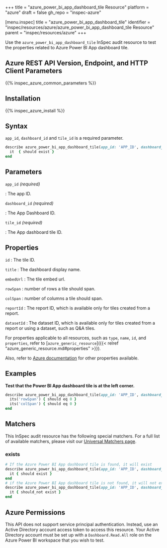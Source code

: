 +++
title = "azure_power_bi_app_dashboard_tile Resource"
platform = "azure"
draft = false
gh_repo = "inspec-azure"

[menu.inspec]
title = "azure_power_bi_app_dashboard_tile"
identifier = "inspec/resources/azure/azure_power_bi_app_dashboard_tile Resource"
parent = "inspec/resources/azure"
+++

Use the `azure_power_bi_app_dashboard_tile` InSpec audit resource to test the properties related to Azure Power BI App dashboard tile.

## Azure REST API Version, Endpoint, and HTTP Client Parameters

{{% inspec_azure_common_parameters %}}

## Installation

{{% inspec_azure_install %}}

## Syntax

`app_id`, `dashboard_id` and `tile_id` is a required parameter.

```ruby
describe azure_power_bi_app_dashboard_tile(app_id: 'APP_ID', dashboard_id: 'DASHBOARD_ID', tile_id: 'TILE_ID') do
  it  { should exist }
end
```

## Parameters

`app_id` _(required)_

: The app ID.

`dashboard_id` _(required)_

: The App Dashboard ID.

`tile_id` _(required)_

: The App dashboard tile ID.

## Properties

`id`
: The tile ID.

`title`
: The dashboard display name.

`embedUrl`
: The tile embed url.

`rowSpan`
: number of rows a tile should span.

`colSpan`
: number of columns a tile should span.

`reportId`
: The report ID, which is available only for tiles created from a report.

`datasetId`
: The dataset ID, which is available only for tiles created from a report or using a dataset, such as Q&A tiles.

For properties applicable to all resources, such as `type`, `name`, `id`, and `properties`, refer to [`azure_generic_resource`]({{< relref "azure_generic_resource.md#properties" >}}).

Also, refer to [Azure documentation](https://docs.microsoft.com/en-us/rest/api/power-bi/apps/get-tile) for other properties available.

## Examples

**Test that the Power BI App dashboard tile is at the left corner.**

```ruby
describe azure_power_bi_app_dashboard_tile(app_id: 'APP_ID', dashboard_id: 'DASHBOARD_ID', tile_id: 'TILE_ID')  do
  its('rowSpan') { should eq 0 }
  its('colSpan') { should eq 0 }
end
```

## Matchers

This InSpec audit resource has the following special matchers. For a full list of available matchers, please visit our [Universal Matchers page](/inspec/matchers/).

### exists

```ruby
# If the Azure Power BI App dashboard tile is found, it will exist
describe azure_power_bi_app_dashboard_tile(app_id: 'APP_ID', dashboard_id: 'DASHBOARD_ID', tile_id: 'TILE_ID')  do
  it { should exist }
end
# if the Azure Power BI App dashboard tile is not found, it will not exist
describe azure_power_bi_app_dashboard_tile(app_id: 'APP_ID', dashboard_id: 'DASHBOARD_ID', tile_id: 'TILE_ID')  do
  it { should_not exist }
end
```

## Azure Permissions

This API does not support service principal authentication. Instead, use an Active Directory account access token to access this resource.
Your Active Directory account must be set up with a `Dashboard.Read.All` role on the Azure Power BI workspace that you wish to test.
